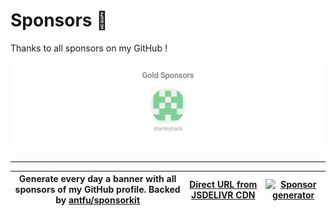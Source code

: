 # Sponsors 🚀

Thanks to all sponsors on my GitHub ! 

![Sponsors](./sponsors.svg)


____

|Generate every day a banner with all sponsors of my GitHub profile. Backed by [antfu/sponsorkit](https://github.com/antfu/sponsorkit)|[Direct URL from JSDELIVR CDN](https://cdn.jsdelivr.net/gh/thomasbnt/sponsors/sponsors.svg)|[![Sponsor generator](https://github.com/thomasbnt/sponsors/actions/workflows/sponsor_gen.yml/badge.svg)](https://github.com/thomasbnt/sponsors/actions/workflows/sponsor_gen.yml)|
|-----|-----|-----|






